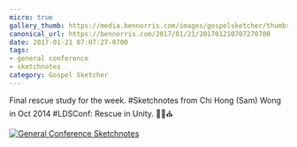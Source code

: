 ```yaml
---
micro: true
gallery_thumb: https://media.bennorris.com/images/gospelsketcher/thumbs/oct-14-wong.jpg
canonical_url: https://bennorris.com/2017/01/21/201701210707270700
date: 2017-01-21 07:07:27-0700
tags:
- general conference
- sketchnotes
category: Gospel Sketcher
---
```


Final rescue study for the week. #Sketchnotes from Chi Hong (Sam) Wong in Oct 2014 #LDSConf: Rescue in Unity. ✍🏼⛪️

[![General Conference Sketchnotes](https://media.bennorris.com/images/gospelsketcher/general-conference/oct-14-wong.jpg)](https://media.bennorris.com/images/gospelsketcher/general-conference/oct-14-wong.jpg)
